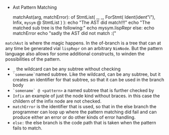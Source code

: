* Ast Pattern Matching


    matchAst(arg, matchError):
    of StmtList(
      _,
      _,
      ForStmt(
        Ident(ident"i"),
        Infix,
        `mysym` @ StmtList
      )
    ):
      echo "The AST did match!!!"
      echo "The matched sub tree is the following:"
      echo mysym.lispRepr
    else:
      echo matchError
      echo "sadly the AST did not match :("


`matchAst` is where the magic happens. In the of-branch is a tree that
can at any time be generated vial `lispRepr` on an arbitrary
`NimNode`. But the pattern language also allows for some additional
constructs, to winden the possibilities of the pattern.


  * `_` the wildcard can be any subtree without checking
  * `` `somename` ``named subtree. Like the wildcard, can be any
    subtree, but it creates an identifier for that subtree, so that it
    can be used in the branch body
  * `` `somename` @ <pattern> `` a named subtree that is further
    checked by _<pattern>_
  * `Infix` an example of just the node kind without braces. in this
    case the childern of the infix node are not checked.
  * `matchError` is the identifier that is used, so that in the else
    branch the programmer can loop up where the pattern matching did
    fail and can produce either an error or do other kinds of error
    handling.
  * ``else:`` the else branch is the code path that is taken when the
    pattern fails to match.
